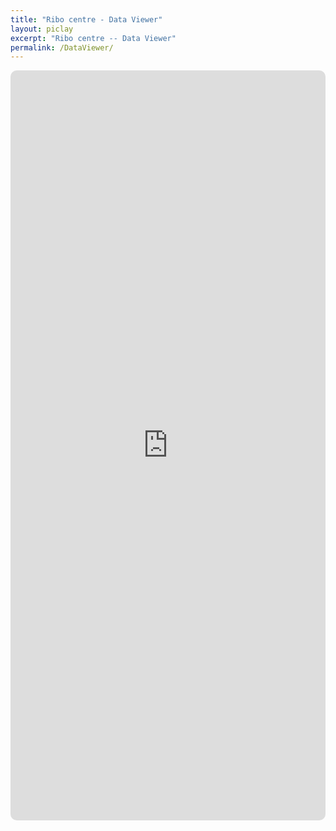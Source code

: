 ```yaml
---
title: "Ribo centre - Data Viewer"
layout: piclay
excerpt: "Ribo centre -- Data Viewer"
permalink: /DataViewer/
---
```

<div class="container-fluid">
  <div class="row">
  <div class="col-xs-12">
  <iframe src="http://127.0.0.1:8080" class="rounded-iframe" width="100%" height="1200" frameborder="0" ></iframe>
  </div>
  </div>
</div>

<style>
    .iframe-full-width {
    width: 100%;
    }
  .rounded-iframe {
    border-radius: 10px;
  }
</style>
